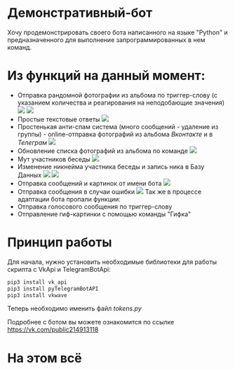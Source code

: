 #  Демонстративный-бот
Хочу продемонстрировать своего бота написанного на языке "Python" и предназначенного для выполнение запрограммированных в нем команд.
# Из функций на данный момент: 
- Отправка рандомной фотографии из альбома по триггер-слову (с указанием количества и реагирования на неподобающие значения) 
![](https://cdn.discordapp.com/attachments/791949768187576331/1004858041507795044/unknown.png)
![](https://cdn.discordapp.com/attachments/791949768187576331/1004858887423406160/unknown.png)
- Простые текстовые ответы
![](https://cdn.discordapp.com/attachments/791949768187576331/1004860337402679466/unknown.png)
- Простенькая анти-спам система (много сообщений - удаление из группы) -  online-отправка фотографий из альбома *Вконтакте* и  в *Телеграм* 
![](https://cdn.discordapp.com/attachments/791949768187576331/1004858781877944401/unknown.png)
- Обновление списка фотографий из альбома по команде
![](https://cdn.discordapp.com/attachments/791949768187576331/1004858940183547934/unknown.png)
- Мут участников беседы
![](https://cdn.discordapp.com/attachments/791949768187576331/1004858113939218442/unknown.png)
- Изменение никнейма участника беседы и запись ника в Базу Данных
![](https://cdn.discordapp.com/attachments/791949768187576331/1004859111101436006/unknown.png)
![](https://cdn.discordapp.com/attachments/791949768187576331/1004859224347652166/unknown.png)
 - Отправка сообщений и картинок от имени бота
![](https://cdn.discordapp.com/attachments/791949768187576331/1004858219996389516/unknown.png)
  - Отправка сообщения в случаи ошибки
 ![](https://cdn.discordapp.com/attachments/791949768187576331/1004859903971696801/unknown.png)
  Так же в процессе адаптации бота пропали функции:
  - Отправка голосового сообщения по триггер-слову
  - Отправление гиф-картинки с помощью  команды "Гифка"
# Принцип работы
Для начала, нужно установить необходимые библиотеки для работы скрипта с VkApi и TelegramBotApi: 
```sh 
pip3 install vk_api 
pip3 install pyTelegramBotAPI 
pip3 install vkwave 
``` 
Теперь необходимо именить файл *tokens.py* 

Подробнее с ботом вы можете ознакомится по ссылке https://vk.com/public214913118
# На этом всё